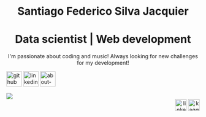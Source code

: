 <body style="width:auto; margin:auto;">
<h1 align="center">Santiago Federico Silva Jacquier</h1>
<h1 align="center">Data scientist | Web development</h1>
<p align="center">I'm passionate about coding and music! Always looking for new challenges for my development!</p>

[<img src='https://cdn.jsdelivr.net/npm/simple-icons@3.0.1/icons/github.svg' alt='github' height='40'>](https://github.com/sfsilvajacquier)  [<img src='https://cdn.jsdelivr.net/npm/simple-icons@3.0.1/icons/linkedin.svg' alt='linkedin' height='40'>](https://www.linkedin.com/in/sfsilvajacquier/)  [<img src='https://cdn.jsdelivr.net/npm/simple-icons@3.0.1/icons/about-dot-me.svg' alt='about-dot-me' height='40'>](www.sfsilvajacquier.com.ar)  

<row>
<a href="https://github.com/sfsilvajacquier/github-readme-stats">
  <img src="https://github-readme-stats.vercel.app/api/top-langs/?username=sfsilvajacquier&theme=tokyonight" />
</a><div align="right" valign="top" style="width:auto; margin:auto;">
<a href="https://linkedin.com/in/https://www.linkedin.com/in/jpmereaotermin/" target="blank"><img src="https://raw.githubusercontent.com/rahuldkjain/github-profile-readme-generator/master/src/images/icons/Social/linked-in-alt.svg" alt="linkedin" height="30" width="30" /></a>
<a href="https://kaggle.com/" target="blank"><img src="https://raw.githubusercontent.com/rahuldkjain/github-profile-readme-generator/master/src/images/icons/Social/kaggle.svg" alt="kaggle" height="30" width="30" /></a>
  </div></row>
</body>
